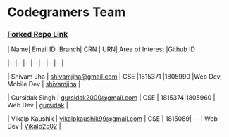 # Codegramers Team

### [Forked Repo Link](https://github.com/Codegramers/Hackathon-1.1)

| Name| Email ID |Branch| CRN | URN| Area of Interest |Github ID

|--|--|--|--|--|--|--|

| Shivam Jha | shivamjjha@gmail.com | CSE |1815371 |1805990 |Web Dev, Mobile Dev | [shivamjjha](https://github.com/shivamjjha) |

| Gursidak Singh | gursidak2000@gmail.com | CSE | 1815374|1805960 | Web Dev | [gursidak](<(https://github.com/gursidak/)>) |

| Vikalp Kaushik | vikalpkaushik99@gmail.com | CSE | 1815089| -- | Web Dev | [Vikalp2502](<(https://github.com/Vikalp2502/)>) |
